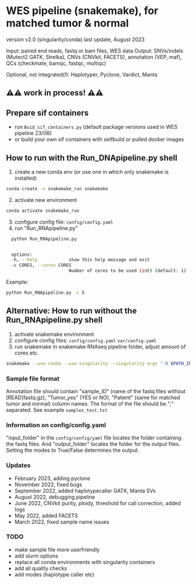 # WES pipeline (snakemake), for matched tumor & normal
version v2.0 (singularity/conda)
last update, August 2023

Input: paired end  reads, fastq or bam files, WES data
Output: SNVs/indels (Mutect2 GATK, Strelka), CNVs (CNVkit, FACETS), annotation (VEP, maf), QCs (checkmate, bamqc, fastqc, multiqc)

Optional, not integrated(!): Haplotyper, Pyclone, Vardict, Manta

## ⚠️⚠️ work in process! ⚠️⚠️ ##

## Prepare sif containers
- run `Buid_sif_containers.py` (default package versions used in WES pipeline 23/06)
- or build your own sif containers with selfbuild or pulled docker images


## How to run with the Run_DNApipeline.py shell
1. create a new conda env (or use one in which only snakemake is installed)
```bash
conda create -n snakemake_run snakemake
```
2. activate new environment
```bash
conda activate snakemake_run
```
3. configure config file:
`config/config.yaml`
4. run "Run_RNApipeline.py"
```bash
  python Run_RNApipeline.py
```

```bash

  options:
  -h, --help            show this help message and exit
  -c CORES, --cores CORES
                        Number of cores to be used (int) (default: 1)
```
Example:
```bash
python Run_RNApipeline.py -c 5
```

## Alternative: How to run without the Run_RNApipeline.py shell
1. activate snakemake environment
2. configure config files:
`config/config.yaml`
`var/config.yaml`
3. run snakemake in snakemake RNAseq pipeline folder, adjust amount of cores
etc. 
```bash
snakemake --use-conda --use-singularity --singularity-args "-B $PATH_INPUT -B $PATH_OUTPUT -B $PATH_REF" --cores 1 -k
```

### Sample file format 
Annotation file should contain "sample_ID" (name of the fastq files without [READ]fastq.gz), "Tumor_yes" (YES or NO), "Patient" (same for matched tumor and normal) column names. The format of the file should be ";" separated. See example `samples_test.txt`

### Information on config/config.yaml
"input_folder" in the `config/config/yaml` file locates the folder containing the fastq files. And "output_folder" locates the folder for the output files. Setting the modes to True/False determines the output.

### Updates
- February 2023, adding pyclone
- November 2022, fixed bugs
- September 2022, added haplotypecaller GATK, Manta SVs
- August 2022, debugging pipeline
- June 2022, CNVkit purity, ploidy, threshold for call correction, added logs
- May 2022, added FACETS
- March 2022, fixed sample name issues

### TODO
- make sample file more userfriendly
- add slurm options
- replace all conda environments with singularity containers
- add all quality checks
- add modes (haplotype caller etc)
